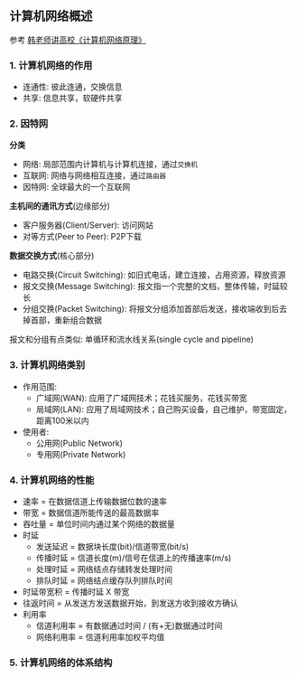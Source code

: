 ## 计算机网络概述

参考
[韩老师讲高校《计算机网络原理》](https://www.bilibili.com/video/av47486689?p=2)

### 1. 计算机网络的作用
- 连通性: 彼此连通，交换信息
- 共享: 信息共享，软硬件共享

### 2. 因特网
__分类__
- 网络: 局部范围内计算机与计算机连接，通过`交换机`
- 互联网: 网络与网络相互连接，通过`路由器`
- 因特网: 全球最大的一个互联网

__主机间的通讯方式__(边缘部分)
- 客户服务器(Client/Server): 访问网站
- 对等方式(Peer to Peer): P2P下载

__数据交换方式__(核心部分)
- 电路交换(Circuit Switching): 如旧式电话，建立连接，占用资源，释放资源
- 报文交换(Message Switching): 报文指一个完整的文档，整体传输，时延较长
- 分组交换(Packet Switching): 将报文分组添加首部后发送，接收端收到后去掉首部，重新组合数据

报文和分组有点类似: 单循环和流水线关系(single cycle and pipeline)

### 3. 计算机网络类别
- 作用范围:
    + 广域网(WAN): 应用了广域网技术；花钱买服务，花钱买带宽
    + 局域网(LAN): 应用了局域网技术；自己购买设备，自己维护，带宽固定，距离100米以内
- 使用者:
    + 公用网(Public Network)
    + 专用网(Private Network)

### 4. 计算机网络的性能
- 速率 = 在数据信道上传输数据位数的速率
- 带宽 = 数据信道所能传送的最高数据率
- 吞吐量 = 单位时间内通过某个网络的数据量
- 时延
    + 发送延迟 = 数据块长度(bit)/信道带宽(bit/s)
    + 传播时延 = 信道长度(m)/信号在信道上的传播速率(m/s)
    + 处理时延 = 网络结点存储转发处理时间
    + 排队时延 = 网络结点缓存队列排队时间
- 时延带宽积 = 传播时延 X 带宽
- 往返时间 = 从发送方发送数据开始，到发送方收到接收方确认
- 利用率
    + 信道利用率 = 有数据通过时间 / (有+无)数据通过时间
    + 网络利用率 = 信道利用率加权平均值

### 5. 计算机网络的体系结构
